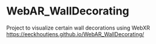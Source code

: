 # WebAR_WallDecorating
Project to visualize certain wall decorations using WebXR
https://eeckhoutjens.github.io/WebAR_WallDecorating/
